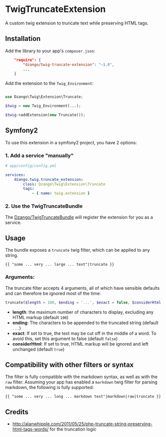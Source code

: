 TwigTruncateExtension
=====================

A custom twig extension to truncate text while preserving HTML tags.

Installation
------------

Add the library to your app's `composer.json`:

```json
    "require": {
        "dzango/twig-truncate-extension": "~1.0",
        ...
    }

```

Add the extension to the `Twig_Environment`:

```php

use Dzango\Twig\Extension\Truncate;

$twig = new Twig_Environment(...);

$twig->addExtension(new Truncate());
```

Symfony2
--------

To use this extension in a symfony2 project, you have 2 options:

### 1. Add a service "manually"

```yaml
# app/config/config.yml

services:
    dzango.twig.truncate_extension:
        class: Dzango\Twig\Extension\Truncate
        tags:
            - { name: twig.extension }
```

### 2. Use the TwigTruncateBundle

The [Dzango/TwigTruncateBundle](https://github.com/dzango/TwigTruncateBundle) will register the extension for you as a service.

Usage
-----

The bundle exposes a `truncate` twig filter, which can be applied to any string.

```twig
{{ "some ... very ... large ... text"|truncate }}
```

### Arguments:

The truncate filter accepts 4 arguments, all of which have sensible defaults and can therefore be ignored most of the time:

```php
truncate($length = 100, $ending = '...', $exact = false, $considerHtml = true)
```

* **length**: the maximum number of characters to display, excluding any HTML markup (default `100`)
* **ending**: The characters to be appended to the truncated string (default `...`)
* **exact**: If set to true, the text may be cut off in the middle of a word. To avoid this, set this argument to false (default `false`)
* **considerHtml**: If set to true, HTML markup will be ignored and left unchanged (default `true`)

Compatibility with other filters or syntax
------------------------------------------

The filter is fully compatible with the markdown syntax, as well as with the `raw` filter. Assuming your app has enabled a `markdown` twig filter for parsing markdown, the following is fully supported:

```twig
{{ "some ... very ... long ... markdown text"|markdown|raw|truncate }}
```

Credits
-------

 * http://alanwhipple.com/2011/05/25/php-truncate-string-preserving-html-tags-words/ for the truncation logic
